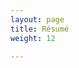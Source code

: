 ```yaml
---
layout: page
title: Résumé
weight: 12

---
```


<html>
<body>

<object data="{{site.url}}/papers/VatsalMehra_Resume.pdf" width="1000" height="1000" type="application/pdf">
</object>

</body>
</html>


